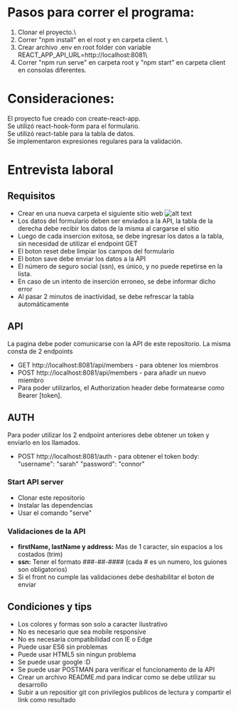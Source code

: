 # Pasos para correr el programa:  

1) Clonar el proyecto.\
2) Correr "npm install" en el root y en carpeta client. \
3) Crear archivo .env en root folder con variable REACT_APP_API_URL=http://localhost:8081\
4) Correr "npm run serve" en carpeta root y "npm start" en carpeta client en consolas diferentes. 

# Consideraciones: 

El proyecto fue creado con create-react-app. \
Se utilizó react-hook-form para el formulario.\
Se utilizó react-table para la tabla de datos.\
Se implementaron expresiones regulares para la validación. 

# Entrevista laboral
## Requisitos
* Crear en una nueva carpeta el siguiente sitio web
![alt text](https://github.com/newcombin/devskills/blob/main/design.png "Diseño web")
* Los datos del formulario deben ser enviados a la API, la tabla de la derecha debe recibir los datos de la misma al cargarse el sitio
* Luego de cada insercion exitosa, se debe ingresar los datos a la tabla, sin necesidad de utilizar el endpoint GET
* El boton reset debe limpiar los campos del formulario
* El boton save debe enviar los datos a la API
* El número de seguro social (ssn), es único, y no puede repetirse en la lista.
* En caso de un intento de inserción erroneo, se debe informar dicho error
* Al pasar 2 minutos de inactividad, se debe refrescar la tabla automáticamente

## API
La pagina debe poder comunicarse con la API de este repositorio. La misma consta de 2 endpoints
* GET http://localhost:8081/api/members - para obtener los miembros
* POST http://localhost:8081/api/members - para añadir un nuevo miembro
* Para poder utilizarlos, el Authorization header debe formatearse como Bearer [token].

## AUTH
Para poder utilizar los 2 endpoint anteriores debe obtener un token y enviarlo en los llamados.
* POST http://localhost:8081/auth - para obtener el token
body:
  "username": "sarah"
  "password": "connor"

### Start API server
* Clonar este repositorio
* Instalar las dependencias
* Usar el comando "serve"

### Validaciones de la API
* **firstName, lastName y address:** Mas de 1 caracter, sin espacios a los costados (trim)
* **ssn:** Tener el formato ###-##-#### (cada # es un numero, los guiones son obligatorios)
* Si el front no cumple las validaciones debe deshabilitar el boton de enviar

## Condiciones y tips
* Los colores y formas son solo a caracter ilustrativo
* No es necesario que sea mobile responsive
* No es necesaria compatibilidad con IE o Edge
* Puede usar ES6 sin problemas
* Puede usar HTML5 sin ningun problema
* Se puede usar google :D
* Se puede usar POSTMAN para verificar el funcionamento de la API
* Crear un archivo README.md para indicar como se debe utilizar su desarrollo
* Subir a un repositior git con privilegios publicos de lectura y compartir el link como resultado
